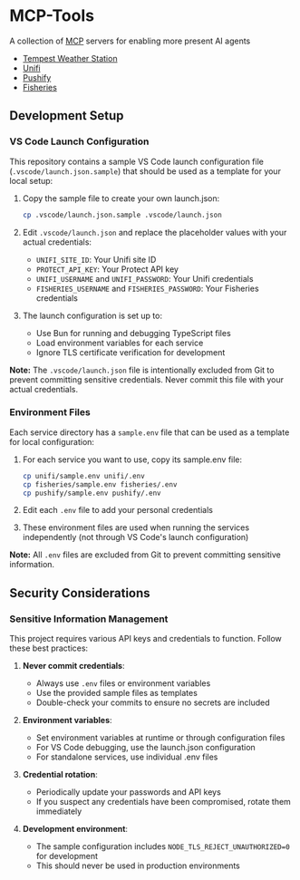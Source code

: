 # MCP-Tools

A collection of [MCP](https://modelcontextprotocol.io/introduction) servers for enabling more present AI agents
- [Tempest Weather Station](tempest/README.md)
- [Unifi](unifi/README.md)
- [Pushify](pushify/README.md)
- [Fisheries](fisheries/README.md)

## Development Setup

### VS Code Launch Configuration

This repository contains a sample VS Code launch configuration file (`.vscode/launch.json.sample`) that should be used as a template for your local setup:

1. Copy the sample file to create your own launch.json:
   ```bash
   cp .vscode/launch.json.sample .vscode/launch.json
   ```

2. Edit `.vscode/launch.json` and replace the placeholder values with your actual credentials:
   - `UNIFI_SITE_ID`: Your Unifi site ID
   - `PROTECT_API_KEY`: Your Protect API key
   - `UNIFI_USERNAME` and `UNIFI_PASSWORD`: Your Unifi credentials
   - `FISHERIES_USERNAME` and `FISHERIES_PASSWORD`: Your Fisheries credentials

3. The launch configuration is set up to:
   - Use Bun for running and debugging TypeScript files
   - Load environment variables for each service
   - Ignore TLS certificate verification for development

**Note:** The `.vscode/launch.json` file is intentionally excluded from Git to prevent committing sensitive credentials. Never commit this file with your actual credentials.

### Environment Files

Each service directory has a `sample.env` file that can be used as a template for local configuration:

1. For each service you want to use, copy its sample.env file:
   ```bash
   cp unifi/sample.env unifi/.env
   cp fisheries/sample.env fisheries/.env
   cp pushify/sample.env pushify/.env
   ```

2. Edit each `.env` file to add your personal credentials

3. These environment files are used when running the services independently (not through VS Code's launch configuration)

**Note:** All `.env` files are excluded from Git to prevent committing sensitive information.

## Security Considerations

### Sensitive Information Management

This project requires various API keys and credentials to function. Follow these best practices:

1. **Never commit credentials**: 
   - Always use `.env` files or environment variables
   - Use the provided sample files as templates
   - Double-check your commits to ensure no secrets are included

2. **Environment variables**:
   - Set environment variables at runtime or through configuration files
   - For VS Code debugging, use the launch.json configuration
   - For standalone services, use individual .env files

3. **Credential rotation**:
   - Periodically update your passwords and API keys
   - If you suspect any credentials have been compromised, rotate them immediately

4. **Development environment**:
   - The sample configuration includes `NODE_TLS_REJECT_UNAUTHORIZED=0` for development
   - This should never be used in production environments
